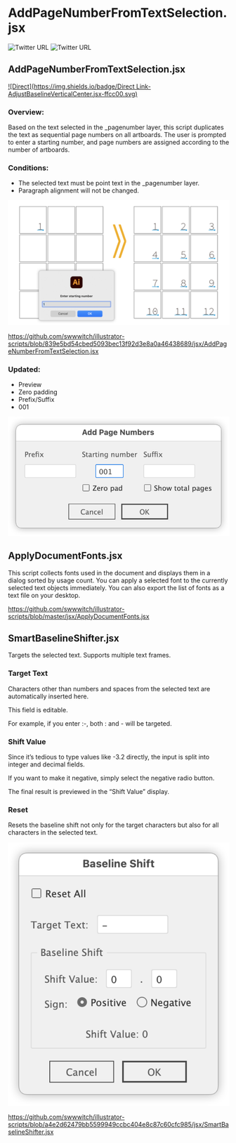# AddPageNumberFromTextSelection.jsx

![Twitter URL](https://img.shields.io/twitter/url?label=%40DTP_Transit&style=social&url=https%3A%2F%2Ftwitter.com%2FDTP_Tranist) ![Twitter URL](https://img.shields.io/twitter/url?label=%40swwwitch&style=social&url=https%3A%2F%2Ftwitter.com%2Fswwwitch)

## AddPageNumberFromTextSelection.jsx

[![Direct](https://img.shields.io/badge/Direct Link-AdjustBaselineVerticalCenter.jsx-ffcc00.svg)](https://github.com/swwwitch/illustrator-scripts/blob/b62f2d91d5347a0c1208b9d92bd44a98e8d90938/jsx/AdjustBaselineVerticalCenter.jsx)

### Overview:

Based on the text selected in the _pagenumber layer,
this script duplicates the text as sequential page numbers on all artboards.
The user is prompted to enter a starting number, and page numbers are assigned according to the number of artboards.

### Conditions:

- The selected text must be point text in the _pagenumber layer.
- Paragraph alignment will not be changed.

![](../png/ss-2432-1434-72-20250628-074603b.png)

https://github.com/swwwitch/illustrator-scripts/blob/839e5bd54cbed5093bec13f92d3e8a0a46438689/jsx/AddPageNumberFromTextSelection.jsx

### Updated:

- Preview
- Zero padding
- Prefix/Suffix
- 001

![](png/ss-702-354-72-20250629-211422.png)

## ApplyDocumentFonts.jsx

This script collects fonts used in the document and displays them in a dialog sorted by usage count. You can apply a selected font to the currently selected text objects immediately.
You can also export the list of fonts as a text file on your desktop.

https://github.com/swwwitch/illustrator-scripts/blob/master/jsx/ApplyDocumentFonts.jsx

## SmartBaselineShifter.jsx

Targets the selected text. Supports multiple text frames.

### Target Text
Characters other than numbers and spaces from the selected text are automatically inserted here.

This field is editable.

For example, if you enter :-, both : and - will be targeted.

### Shift Value
Since it’s tedious to type values like -3.2 directly, the input is split into integer and decimal fields.

If you want to make it negative, simply select the negative radio button.

The final result is previewed in the “Shift Value” display.

### Reset
Resets the baseline shift not only for the target characters but also for all characters in the selected text.

![](png/ss-494-598-72-20250629-231353.png)

https://github.com/swwwitch/illustrator-scripts/blob/a4e2d62479bb5599949ccbc404e8c87c60cfc985/jsx/SmartBaselineShifter.jsx